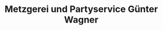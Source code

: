 ---
title: "Metzgerei und Partyservice Günter Wagner"
url: /neuwied/metzgerei-und-partyservice-guenter-wagner/
shop: Metzgerei
---